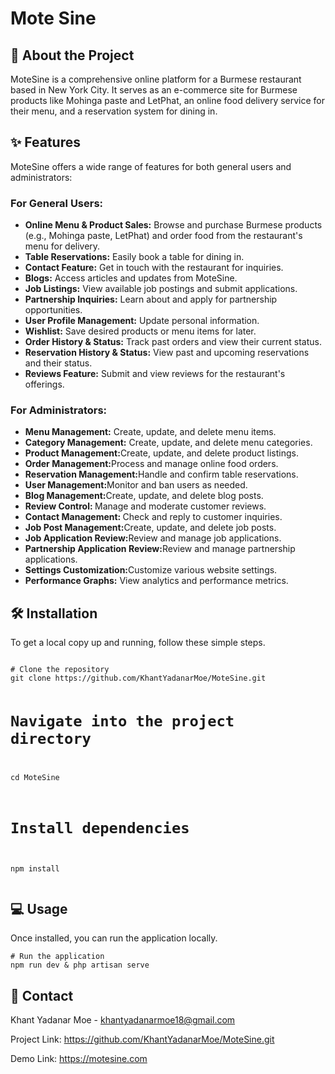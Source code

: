 <h1>Mote Sine</h1>

<h2>🚀 About the Project</h2>
<p>MoteSine is a comprehensive online platform for a Burmese restaurant based in New York City. It serves as an e-commerce site for Burmese products like Mohinga paste and LetPhat, an online food delivery service for their menu, and a reservation system for dining in.</p>

<h2>✨ Features</h2>
<p>MoteSine offers a wide range of features for both general users and administrators:</p>
<h3>For General Users:</h3>
<ul>
    <li><strong>Online Menu & Product Sales:</strong> Browse and purchase Burmese products (e.g., Mohinga paste, LetPhat) and order food from the restaurant's menu for delivery.</li>
    <li><strong>Table Reservations:</strong> Easily book a table for dining in.</li>
    <li><strong>Contact Feature:</strong> Get in touch with the restaurant for inquiries.</li>
    <li><strong>Blogs:</strong> Access articles and updates from MoteSine.</li>
    <li><strong>Job Listings:</strong> View available job postings and submit applications.</li>
    <li><strong>Partnership Inquiries:</strong> Learn about and apply for partnership opportunities.</li>
    <li><strong>User Profile Management:</strong> Update personal information.</li>
    <li><strong>Wishlist:</strong> Save desired products or menu items for later.</li>
    <li><strong>Order History & Status:</strong> Track past orders and view their current status.</li>
    <li><strong>Reservation History & Status:</strong> View past and upcoming reservations and their status.</li>
    <li><strong>Reviews Feature:</strong> Submit and view reviews for the restaurant's offerings.</li>
</ul>
<h3>For Administrators:</h3>
<ul>
    <li><strong>Menu Management:</strong> Create, update, and delete menu items.</li>
    <li><strong>Category Management:</strong> Create, update, and delete menu categories.</li>
    <li><strong>Product Management:</strong>Create, update, and delete product listings.</li>
    <li><strong>Order Management:</strong>Process and manage online food orders.</li>
    <li><strong>Reservation Management:</strong>Handle and confirm table reservations.</li>
    <li><strong>User Management:</strong>Monitor and ban users as needed.</li>
    <li><strong>Blog Management:</strong>Create, update, and delete blog posts.</li>
    <li><strong>Review Control: </strong>Manage and moderate customer reviews.</li>
    <li><strong>Contact Management: </strong>Check and reply to customer inquiries.</li>
    <li><strong>Job Post Management:</strong>Create, update, and delete job posts.</li>
    <li><strong>Job Application Review:</strong>Review and manage job applications.</li>
    <li><strong>Partnership Application Review:</strong>Review and manage partnership applications.</li>
    <li><strong>Settings Customization:</strong>Customize various website settings.</li>
    <li><strong>Performance Graphs:</strong> View analytics and performance metrics.</li>
</ul>

<h2>🛠️ Installation</h2>
<p>To get a local copy up and running, follow these simple steps.</p>
<pre><code>
# Clone the repository
git clone https://github.com/KhantYadanarMoe/MoteSine.git

# Navigate into the project directory
cd MoteSine

# Install dependencies
npm install 
</code></pre>

<h2>💻 Usage</h2>
<p>Once installed, you can run the application locally.</p>
<pre><code># Run the application 
npm run dev & php artisan serve 
</code></pre>

<h2>📧 Contact</h2>
<p>Khant Yadanar Moe - <a href="mailto:your.email@example.com">khantyadanarmoe18@gmail.com</a></p>
<p>Project Link: <a href="https://github.com/KhantYadanarMoe/MoteSine.git" target="_blank" rel="noopener noreferrer">https://github.com/KhantYadanarMoe/MoteSine.git</a></p>
<p>Demo Link: <a href="https://motesine.com" target="_blank" rel="noopener noreferrer">https://motesine.com</a></p>
